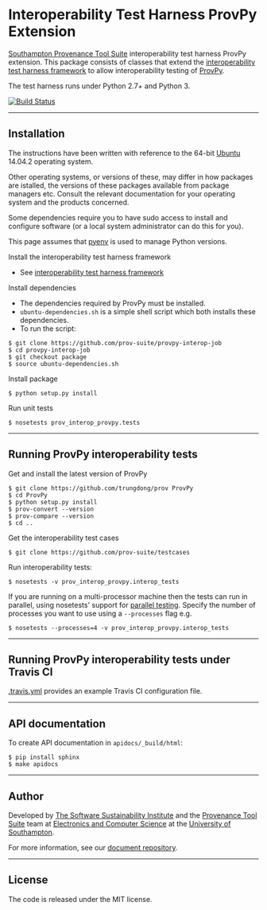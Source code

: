 # Interoperability Test Harness ProvPy Extension

[Southampton Provenance Tool Suite](https://provenance.ecs.soton.ac.uk) interoperability test harness ProvPy extension. This package consists of classes that extend the [interoperability test harness framework](https://github.com/prov-suite/interop-test-harness/tree/package) to allow interoperability testing of [ProvPy](https://github.com/trungdong/prov).

The test harness runs under Python 2.7+ and Python 3.

[![Build Status](https://travis-ci.org/prov-suite/provpy-interop-job.svg)](https://travis-ci.org/prov-suite/provpy-interop-job)

---

## Installation

The instructions have been written with reference to the 64-bit [Ubuntu](http://www.ubuntu.com/) 14.04.2 operating system.

Other operating systems, or versions of these, may differ in how packages are istalled, the versions of these packages available from package managers etc. Consult the relevant documentation for your operating system and the products concerned.

Some dependencies require you to have sudo access to install and configure software (or a local system administrator can do this for you).

This page assumes that [pyenv](https://github.com/yyuu/pyenv) is used to manage Python versions.

Install the interoperability test harness framework

* See [interoperability test harness framework](https://github.com/prov-suite/interop-test-harness/blob/package/README.md)

Install dependencies

* The dependencies required by ProvPy must be installed. 
* `ubuntu-dependencies.sh` is a simple shell script which both installs these dependencies.
* To run the script:

```
$ git clone https://github.com/prov-suite/provpy-interop-job
$ cd provpy-interop-job
$ git checkout package
$ source ubuntu-dependencies.sh 
```

Install package

```
$ python setup.py install
```

Run unit tests

```
$ nosetests prov_interop_provpy.tests
```

---

## Running ProvPy interoperability tests

Get and install the latest version of ProvPy

```
$ git clone https://github.com/trungdong/prov ProvPy
$ cd ProvPy
$ python setup.py install
$ prov-convert --version
$ prov-compare --version
$ cd ..
```

Get the interoperability test cases

```
$ git clone https://github.com/prov-suite/testcases
```

Run interoperability tests:

```
$ nosetests -v prov_interop_provpy.interop_tests
```

If you are running on a multi-processor machine then the tests can run in parallel, using nosetests' support for [parallel testing](http://nose.readthedocs.org/en/latest/doc_tests/test_multiprocess/multiprocess.html). Specify the number of processes you want to use using a `--processes` flag e.g.

```
$ nosetests --processes=4 -v prov_interop_provpy.interop_tests
```

---

## Running ProvPy interoperability tests under Travis CI

[.travis.yml](./.travis.yml) provides an example Travis CI configuration file.

---

## API documentation

To create API documentation in `apidocs/_build/html`:

```
$ pip install sphinx
$ make apidocs
```

---

## Author

Developed by [The Software Sustainability Institute](http://www.software.ac.uk>) and the [Provenance Tool Suite](http://provenance.ecs.soton.ac.uk/) team at [Electronics and Computer Science](http://www.ecs.soton.ac.uk) at the [University of Southampton](http://www.soton.ac.uk).

For more information, see our [document repository](https://github.com/prov-suite/ssi-consultancy/).

---

## License

The code is released under the MIT license.
